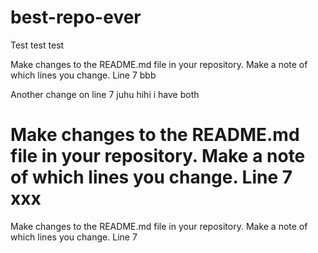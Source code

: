 # best-repo-ever


Test test test



Make changes to the README.md file in your repository. Make a note of which lines you change. Line 7 bbb

Another change on line 7 juhu
hihi i have both

Make changes to the README.md file in your repository. Make a note of which lines you change. Line 7 xxx
=======
Make changes to the README.md file in your repository. Make a note of which lines you change. Line 7





